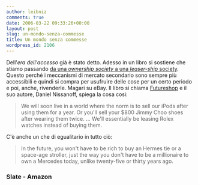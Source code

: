 ```yaml
---
author: leibniz
comments: true
date: 2006-03-22 09:33:26+00:00
layout: post
slug: un-mondo-senza-commesse
title: Un mondo senza commesse
wordpress_id: 2106
---
```


Dell'_era dell'accesso_ già è stato detto. Adesso in un libro si sostiene che stiamo passando [da una _ownership society_ a una _leaser-ship_ society](http://www.slate.com/id/2138335/?nav=ais). Questo perché i meccanismi di mercato secondario sono sempre più accessibili e quindi si compra per usufruire delle cose per un certo periodo e poi, anche, rivenderle. Magari su eBay. Il libro si chiama [Futureshop](http://www.amazon.com/gp/product/1594200777/qid=1142964354/sr=2-1/ref=pd_bbs_b_2_1/102-2807577-8280913?s=books&v=glance&n=283155) e il suo autore, Daniel Nissanoff, spiega la cosa così:


> We will soon live in a world where the norm is to sell our iPods after using them for a year. Or you'll sell your $800 Jimmy Choo shoes after wearing them twice. ... We'll essentially be leasing Rolex watches instead of buying them.


C'è anche un che di egualitario in tutto ciò:


> In the future, you won't have to be rich to buy an Hermes tie or a space-age stroller, just the way you don't have to be a millionaire to own a Mercedes today, unlike twenty-five or thirty years ago.




### Slate - Amazon
